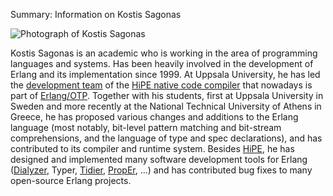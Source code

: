 Summary: Information on Kostis Sagonas

![Photograph of Kostis Sagonas](/images/kostis.jpg "Kostis Sagonas")

Kostis Sagonas is an academic who is working in the area of programming
languages and systems. Has been heavily involved in the development
of Erlang and its implementation since 1999. At Uppsala University, he has led
the [development team](http://www.it.uu.se/research/group/hipe/people.shtml)
of the [HiPE native code compiler](http://www.it.uu.se/research/group/hipe/)
that nowadays is part of [Erlang/OTP](http://www.erlang.org). Together with
his students, first at Uppsala University in Sweden and more recently
at the National Technical University of Athens in Greece,
he has proposed various changes and additions to the Erlang language (most
notably, bit-level pattern matching and bit-stream comprehensions, and the
language of type and spec declarations), and has contributed to its compiler
and runtime system.
Besides [HiPE](http://www.erlang.org/doc/hipe/index.html), he has designed
and implemented many software development tools for Erlang
([Dialyzer](http://dialyzer.softlab.ntua.gr),
 Typer<!-- (http://www.erlang.org/doc/typer.html)-->,
 [Tidier](http://tidier.softlab.ntua.gr),
 [PropEr](http://proper.softlab.ntua.gr), ...)
and has contributed bug fixes to many open-source Erlang projects.

<!-- kate: replace-tabs-save on; replace-tabs on; tab-width 8; -->
